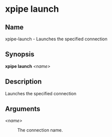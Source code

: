 # xpipe launch

<h2 id="_name">Name</h2>
<div class="sectionbody">
<p>xpipe-launch - Launches the specified connection</p>
</div>
<div class="sect1">
<h2 id="_synopsis">Synopsis</h2>
<div class="sectionbody">
<div class="paragraph">
<p><strong>xpipe launch</strong> <em>&lt;name&gt;</em></p>
</div>
</div>
</div>
<div class="sect1">
<h2 id="_description">Description</h2>
<div class="sectionbody">
<div class="paragraph">
<p>Launches the specified connection</p>
</div>
</div>
</div>
<div class="sect1">
<h2 id="_arguments">Arguments</h2>
<div class="sectionbody">
<div class="dlist">
<dl>
<dt class="hdlist1"><em>&lt;name&gt;</em></dt>
<dd>
<p>The connection name.</p>
</dd>
</dl>
</div>
</div>
</div>
